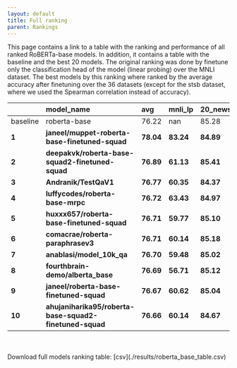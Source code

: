 ```yaml
---
layout: default
title: Full ranking
parent: Rankings
---
```

This page contains a link to a table with the ranking and performance of all ranked RoBERTa-base models. In addition, it 
contains a table with the baseline and the best 20 models. 
The original ranking was done by finetune only the classification head of the model (linear probing) over the 
MNLI dataset.  The best models 
by this ranking where ranked by the average accuracy after finetuning over the 36 datasets (except for the stsb dataset, 
where we used the Spearman correlation instead of accuracy).
<br>


|          | model_name                                              | avg       | mnli_lp   | 20_newsgroup   | ag_news   | amazon_reviews_multi   | anli      | boolq     | cb        | cola      | copa      | dbpedia   | esnli     | financial_phrasebank   | imdb      | isear     | mnli      | mrpc      | multirc   | poem_sentiment   | qnli      | qqp       | rotten_tomatoes   | rte       | sst2      | sst_5bins   | stsb      | trec_coarse   | trec_fine   | tweet_ev_emoji   | tweet_ev_emotion   | tweet_ev_hate   | tweet_ev_irony   | tweet_ev_offensive   | tweet_ev_sentiment   | wic       | wnli      | wsc       | yahoo_answers   |
|:---------|:--------------------------------------------------------|:----------|:----------|:---------------|:----------|:-----------------------|:----------|:----------|:----------|:----------|:----------|:----------|:----------|:-----------------------|:----------|:----------|:----------|:----------|:----------|:-----------------|:----------|:----------|:------------------|:----------|:----------|:------------|:----------|:--------------|:------------|:-----------------|:-------------------|:----------------|:-----------------|:---------------------|:---------------------|:----------|:----------|:----------|:----------------|
| baseline | roberta-base                                            | 76.22     | nan       | 85.28          | 89.77     | 66.58                  | 50.35     | 78.69     | 67.77     | 83.53     | 48.70     | 77.30     | 90.99     | 85.11                  | 93.90     | 72.47     | 86.98     | 87.87     | 61.22     | 83.94            | 92.41     | 90.71     | 88.42             | 72.40     | 94.12     | 56.68       | 89.92     | 97.11         | 87.76       | 46.30            | 81.82              | 52.89           | 71.56            | 84.55                | 71.03                | 65.48     | 54.79     | 63.27     | 72.40           |
| **1**    | **janeel/muppet-roberta-base-finetuned-squad**          | **78.04** | **83.24** | **84.89**      | **89.67** | **67.16**              | **53.59** | **82.39** | **82.14** | **81.88** | **62.00** | **77.77** | **91.34** | **85.60**              | **94.12** | **72.95** | **86.55** | **89.46** | **64.25** | **87.50**        | **92.70** | **91.00** | **90.71**         | **83.75** | **95.99** | **58.14**   | **91.29** | **97.00**     | **90.60**   | **46.46**        | **82.20**          | **54.38**       | **80.10**        | **84.88**            | **71.85**            | **70.22** | **39.44** | **63.46** | **71.93**       |
| **2**    | **deepakvk/roberta-base-squad2-finetuned-squad**        | **76.89** | **61.13** | **85.41**      | **89.37** | **66.62**              | **52.22** | **79.11** | **69.64** | **82.74** | **55.00** | **77.60** | **90.65** | **88.80**              | **93.43** | **71.84** | **86.49** | **88.24** | **63.51** | **85.58**        | **92.84** | **90.69** | **87.52**         | **77.26** | **93.12** | **56.61**   | **90.09** | **97.80**     | **89.00**   | **45.60**        | **81.14**          | **53.50**       | **71.56**        | **83.84**            | **70.01**            | **69.59** | **56.34** | **63.46** | **72.00**       |
| **3**    | **Andranik/TestQaV1**                                   | **76.77** | **60.35** | **84.37**      | **89.77** | **66.72**              | **50.75** | **79.17** | **69.64** | **81.78** | **55.00** | **77.57** | **90.91** | **86.40**              | **93.58** | **71.51** | **86.77** | **87.01** | **61.41** | **85.58**        | **92.86** | **90.68** | **87.80**         | **75.09** | **93.46** | **57.51**   | **89.86** | **97.60**     | **89.00**   | **46.68**        | **80.86**          | **55.52**       | **71.81**        | **83.95**            | **71.45**            | **68.65** | **56.34** | **63.46** | **73.07**       |
| **4**    | **luffycodes/roberta-base-mrpc**                        | **76.72** | **63.43** | **84.97**      | **89.73** | **67.08**              | **50.72** | **79.85** | **71.43** | **83.51** | **53.00** | **77.57** | **91.11** | **87.60**              | **93.84** | **72.82** | **87.01** | **88.24** | **61.94** | **86.54**        | **92.06** | **90.67** | **88.46**         | **73.65** | **94.27** | **56.70**   | **90.36** | **96.60**     | **88.00**   | **46.16**        | **82.27**          | **52.05**       | **71.43**        | **85.23**            | **69.53**            | **66.61** | **56.34** | **62.50** | **72.00**       |
| **5**    | **huxxx657/roberta-base-finetuned-squad**               | **76.71** | **59.77** | **85.10**      | **89.73** | **65.92**              | **51.50** | **79.30** | **69.64** | **83.13** | **55.00** | **77.30** | **90.70** | **87.80**              | **93.41** | **71.12** | **87.05** | **87.50** | **61.47** | **85.58**        | **92.88** | **91.01** | **87.34**         | **75.81** | **93.23** | **56.52**   | **89.85** | **97.80**     | **88.40**   | **45.74**        | **82.13**          | **52.83**       | **71.05**        | **84.07**            | **69.51**            | **69.75** | **56.34** | **63.46** | **72.77**       |
| **6**    | **comacrae/roberta-paraphrasev3**                       | **76.71** | **60.14** | **85.18**      | **89.90** | **66.06**              | **51.56** | **79.51** | **71.43** | **82.45** | **55.00** | **77.20** | **90.85** | **84.50**              | **93.47** | **71.25** | **87.11** | **87.75** | **62.97** | **86.54**        | **93.14** | **90.65** | **87.71**         | **77.26** | **94.95** | **55.79**   | **89.74** | **96.80**     | **87.60**   | **46.15**        | **81.35**          | **51.65**       | **71.43**        | **84.07**            | **71.23**            | **66.77** | **56.34** | **63.46** | **72.77**       |
| **7**    | **anablasi/model_10k_qa**                               | **76.70** | **59.48** | **85.02**      | **89.33** | **66.56**              | **51.03** | **79.63** | **73.21** | **82.17** | **55.00** | **78.17** | **90.68** | **87.00**              | **93.50** | **72.75** | **86.78** | **87.01** | **62.73** | **83.65**        | **92.73** | **90.17** | **87.52**         | **76.17** | **93.12** | **52.53**   | **90.25** | **96.80**     | **88.20**   | **45.56**        | **82.34**          | **51.85**       | **73.21**        | **83.02**            | **71.65**            | **69.75** | **56.34** | **63.46** | **72.30**       |
| **8**    | **fourthbrain-demo/alberta_base**                       | **76.69** | **56.71** | **85.12**      | **90.33** | **66.20**              | **51.75** | **80.15** | **69.64** | **82.74** | **55.00** | **77.00** | **90.92** | **82.70**              | **93.81** | **73.27** | **87.08** | **85.54** | **61.74** | **87.50**        | **92.64** | **91.42** | **88.56**         | **71.12** | **94.27** | **56.43**   | **89.47** | **97.40**     | **88.00**   | **46.77**        | **82.62**          | **54.24**       | **72.45**        | **84.19**            | **70.56**            | **67.55** | **56.34** | **63.46** | **72.80**       |
| **9**    | **janeel/roberta-base-finetuned-squad**                 | **76.67** | **60.62** | **85.04**      | **89.83** | **66.74**              | **52.28** | **80.00** | **71.43** | **81.78** | **55.00** | **77.23** | **90.64** | **85.20**              | **93.49** | **71.97** | **86.73** | **87.99** | **57.20** | **85.58**        | **92.71** | **90.70** | **86.68**         | **75.45** | **93.23** | **55.43**   | **90.68** | **97.20**     | **89.00**   | **45.81**        | **81.98**          | **53.74**       | **72.58**        | **83.26**            | **70.26**            | **70.85** | **56.34** | **63.46** | **72.70**       |
| **10**   | **ahujaniharika95/roberta-base-squad2-finetuned-squad** | **76.66** | **60.14** | **84.67**      | **89.90** | **66.36**              | **50.16** | **78.35** | **71.43** | **81.50** | **55.00** | **78.60** | **91.34** | **86.60**              | **93.75** | **72.36** | **86.90** | **89.22** | **63.06** | **82.69**        | **92.82** | **90.31** | **86.77**         | **74.37** | **93.69** | **55.29**   | **90.15** | **97.40**     | **88.40**   | **46.34**        | **81.28**          | **51.89**       | **72.83**        | **84.65**            | **71.64**            | **67.71** | **56.34** | **63.46** | **72.53**       |


<br>
<br>
Download full models ranking table: [csv](./results/roberta_base_table.csv)